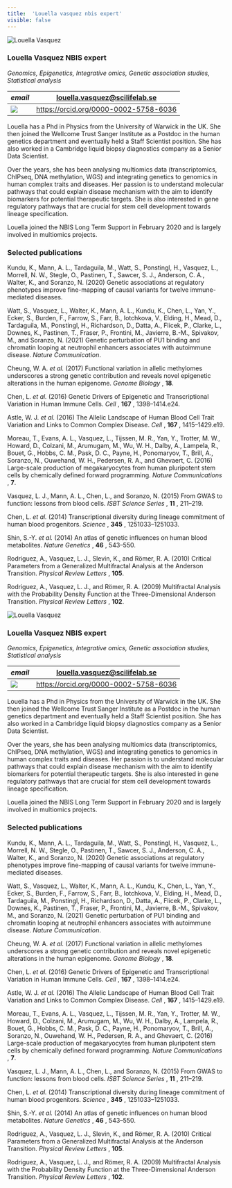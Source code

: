 ```yaml
---
title:  'Louella vasquez nbis expert'
visible: false
---
```

    

![Louella Vasquez](/assets/img/staff/louella-vasquez.jpg)

###  Louella Vasquez NBIS expert

_Genomics, Epigenetics, Integrative omics, Genetic association studies, Statistical analysis_

_email_|  louella.vasquez@scilifelab.se  
---|---  
![](/assets/img/orcid_24x24_bw.png)| <https://orcid.org/0000-0002-5758-6036>  
  


Louella has a Phd in Physics from the University of Warwick in the UK. She then joined the Wellcome Trust Sanger Institute as a Postdoc in the human genetics department and eventually held a Staff Scientist position. She has also worked in a Cambridge liquid biopsy diagnostics company as a Senior Data Scientist.

Over the years, she has been analysing multiomics data (transcriptomics, ChIPseq, DNA methylation, WGS) and integrating genetics to genomics in human complex traits and diseases. Her passion is to understand molecular pathways that could explain disease mechanism with the aim to identify biomarkers for potential therapeutic targets. She is also interested in gene regulatory pathways that are crucial for stem cell development towards lineage specification.

Louella joined the NBIS Long Term Support in February 2020 and is largely involved in multiomics projects.

###  Selected publications 

Kundu, K., Mann, A. L., Tardaguila, M., Watt, S., Ponstingl, H., Vasquez, L., Morrell, N. W., Stegle, O., Pastinen, T., Sawcer, S. J., Anderson, C. A., Walter, K., and Soranzo, N. (2020) Genetic associations at regulatory phenotypes improve fine-mapping of causal variants for twelve immune-mediated diseases.  
  
Watt, S., Vasquez, L., Walter, K., Mann, A. L., Kundu, K., Chen, L., Yan, Y., Ecker, S., Burden, F., Farrow, S., Farr, B., Iotchkova, V., Elding, H., Mead, D., Tardaguila, M., Ponstingl, H., Richardson, D., Datta, A., Flicek, P., Clarke, L., Downes, K., Pastinen, T., Fraser, P., Frontini, M., Javierre, B.-M., Spivakov, M., and Soranzo, N. (2021) Genetic perturbation of PU1 binding and chromatin looping at neutrophil enhancers associates with autoimmune disease. _Nature Communication_.  
  
Cheung, W. A. _et al._ (2017) Functional variation in allelic methylomes underscores a strong genetic contribution and reveals novel epigenetic alterations in the human epigenome. _Genome Biology_ , **18**.  
  
Chen, L. _et al._ (2016) Genetic Drivers of Epigenetic and Transcriptional Variation in Human Immune Cells. _Cell_ , **167** , 1398–1414.e24.  
  
Astle, W. J. _et al._ (2016) The Allelic Landscape of Human Blood Cell Trait Variation and Links to Common Complex Disease. _Cell_ , **167** , 1415–1429.e19.  
  
Moreau, T., Evans, A. L., Vasquez, L., Tijssen, M. R., Yan, Y., Trotter, M. W., Howard, D., Colzani, M., Arumugam, M., Wu, W. H., Dalby, A., Lampela, R., Bouet, G., Hobbs, C. M., Pask, D. C., Payne, H., Ponomaryov, T., Brill, A., Soranzo, N., Ouwehand, W. H., Pedersen, R. A., and Ghevaert, C. (2016) Large-scale production of megakaryocytes from human pluripotent stem cells by chemically defined forward programming. _Nature Communications_ , **7**.  
  
Vasquez, L. J., Mann, A. L., Chen, L., and Soranzo, N. (2015) From GWAS to function: lessons from blood cells. _ISBT Science Series_ , **11** , 211–219.  
  
Chen, L. _et al._ (2014) Transcriptional diversity during lineage commitment of human blood progenitors. _Science_ , **345** , 1251033–1251033.  
  
Shin, S.-Y. _et al._ (2014) An atlas of genetic influences on human blood metabolites. _Nature Genetics_ , **46** , 543–550.  
  
Rodriguez, A., Vasquez, L. J., Slevin, K., and Römer, R. A. (2010) Critical Parameters from a Generalized Multifractal Analysis at the Anderson Transition. _Physical Review Letters_ , **105**.  
  
Rodriguez, A., Vasquez, L. J., and Römer, R. A. (2009) Multifractal Analysis with the Probability Density Function at the Three-Dimensional Anderson Transition. _Physical Review Letters_ , **102**. 

![Louella Vasquez](/assets/img/staff/louella-vasquez.jpg)

###  Louella Vasquez NBIS expert

_Genomics, Epigenetics, Integrative omics, Genetic association studies, Statistical analysis_

_email_|  louella.vasquez@scilifelab.se  
---|---  
![](/assets/img/orcid_24x24_bw.png)| <https://orcid.org/0000-0002-5758-6036>  
  


Louella has a Phd in Physics from the University of Warwick in the UK. She then joined the Wellcome Trust Sanger Institute as a Postdoc in the human genetics department and eventually held a Staff Scientist position. She has also worked in a Cambridge liquid biopsy diagnostics company as a Senior Data Scientist.

Over the years, she has been analysing multiomics data (transcriptomics, ChIPseq, DNA methylation, WGS) and integrating genetics to genomics in human complex traits and diseases. Her passion is to understand molecular pathways that could explain disease mechanism with the aim to identify biomarkers for potential therapeutic targets. She is also interested in gene regulatory pathways that are crucial for stem cell development towards lineage specification.

Louella joined the NBIS Long Term Support in February 2020 and is largely involved in multiomics projects.

###  Selected publications 

Kundu, K., Mann, A. L., Tardaguila, M., Watt, S., Ponstingl, H., Vasquez, L., Morrell, N. W., Stegle, O., Pastinen, T., Sawcer, S. J., Anderson, C. A., Walter, K., and Soranzo, N. (2020) Genetic associations at regulatory phenotypes improve fine-mapping of causal variants for twelve immune-mediated diseases.  
  
Watt, S., Vasquez, L., Walter, K., Mann, A. L., Kundu, K., Chen, L., Yan, Y., Ecker, S., Burden, F., Farrow, S., Farr, B., Iotchkova, V., Elding, H., Mead, D., Tardaguila, M., Ponstingl, H., Richardson, D., Datta, A., Flicek, P., Clarke, L., Downes, K., Pastinen, T., Fraser, P., Frontini, M., Javierre, B.-M., Spivakov, M., and Soranzo, N. (2021) Genetic perturbation of PU1 binding and chromatin looping at neutrophil enhancers associates with autoimmune disease. _Nature Communication_.  
  
Cheung, W. A. _et al._ (2017) Functional variation in allelic methylomes underscores a strong genetic contribution and reveals novel epigenetic alterations in the human epigenome. _Genome Biology_ , **18**.  
  
Chen, L. _et al._ (2016) Genetic Drivers of Epigenetic and Transcriptional Variation in Human Immune Cells. _Cell_ , **167** , 1398–1414.e24.  
  
Astle, W. J. _et al._ (2016) The Allelic Landscape of Human Blood Cell Trait Variation and Links to Common Complex Disease. _Cell_ , **167** , 1415–1429.e19.  
  
Moreau, T., Evans, A. L., Vasquez, L., Tijssen, M. R., Yan, Y., Trotter, M. W., Howard, D., Colzani, M., Arumugam, M., Wu, W. H., Dalby, A., Lampela, R., Bouet, G., Hobbs, C. M., Pask, D. C., Payne, H., Ponomaryov, T., Brill, A., Soranzo, N., Ouwehand, W. H., Pedersen, R. A., and Ghevaert, C. (2016) Large-scale production of megakaryocytes from human pluripotent stem cells by chemically defined forward programming. _Nature Communications_ , **7**.  
  
Vasquez, L. J., Mann, A. L., Chen, L., and Soranzo, N. (2015) From GWAS to function: lessons from blood cells. _ISBT Science Series_ , **11** , 211–219.  
  
Chen, L. _et al._ (2014) Transcriptional diversity during lineage commitment of human blood progenitors. _Science_ , **345** , 1251033–1251033.  
  
Shin, S.-Y. _et al._ (2014) An atlas of genetic influences on human blood metabolites. _Nature Genetics_ , **46** , 543–550.  
  
Rodriguez, A., Vasquez, L. J., Slevin, K., and Römer, R. A. (2010) Critical Parameters from a Generalized Multifractal Analysis at the Anderson Transition. _Physical Review Letters_ , **105**.  
  
Rodriguez, A., Vasquez, L. J., and Römer, R. A. (2009) Multifractal Analysis with the Probability Density Function at the Three-Dimensional Anderson Transition. _Physical Review Letters_ , **102**. 
